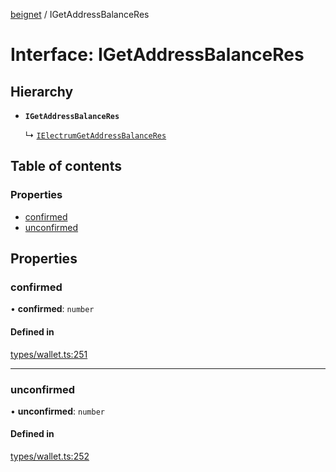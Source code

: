 [beignet](../README.md) / IGetAddressBalanceRes

# Interface: IGetAddressBalanceRes

## Hierarchy

- **`IGetAddressBalanceRes`**

  ↳ [`IElectrumGetAddressBalanceRes`](IElectrumGetAddressBalanceRes.md)

## Table of contents

### Properties

- [confirmed](IGetAddressBalanceRes.md#confirmed)
- [unconfirmed](IGetAddressBalanceRes.md#unconfirmed)

## Properties

### confirmed

• **confirmed**: `number`

#### Defined in

[types/wallet.ts:251](https://github.com/synonymdev/beignet/blob/88520f5/src/types/wallet.ts#L251)

___

### unconfirmed

• **unconfirmed**: `number`

#### Defined in

[types/wallet.ts:252](https://github.com/synonymdev/beignet/blob/88520f5/src/types/wallet.ts#L252)
